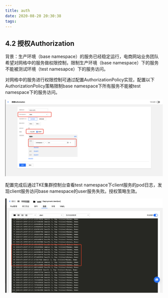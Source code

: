```yaml
---
title: auth
date: 2020-08-20 20:30:38
tags:
---
```

## 4.2 授权Authorization

背景：生产环境（base namespace）的服务已经稳定运行，电商网站业务团队希望对网格中的服务做权限控制，限制生产环境（base namespace）下的服务不能被测试环境（test namesapce）下的服务访问。

对网格中的服务进行权限控制可通过配置AuthorizationPolicy实现，配置以下AuthorizationPolicy策略限制base namespace下所有服务不能被test namespace下的服务访问。

![图4-2-1-配置授权规则](../../images/safeLink/4-2-1.png 'image.png')

配置完成后通过TKE集群控制台查看test namespace下client服务的pod日志，发现client服务访问base namespace的user服务失败。授权策略生效。

![图4-2-2-授权规则限制后，访问失败](../../images/safeLink/4-2-2.png 'image.png')